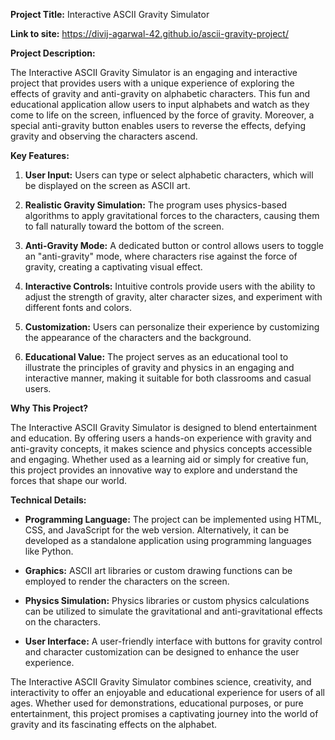 **Project Title:** Interactive ASCII Gravity Simulator

**Link to site:** https://divij-agarwal-42.github.io/ascii-gravity-project/

**Project Description:**

The Interactive ASCII Gravity Simulator is an engaging and interactive project that provides users with a unique experience of exploring the effects of gravity and anti-gravity on alphabetic characters. This fun and educational application allow users to input alphabets and watch as they come to life on the screen, influenced by the force of gravity. Moreover, a special anti-gravity button enables users to reverse the effects, defying gravity and observing the characters ascend.

**Key Features:**

1. **User Input:** Users can type or select alphabetic characters, which will be displayed on the screen as ASCII art.

2. **Realistic Gravity Simulation:** The program uses physics-based algorithms to apply gravitational forces to the characters, causing them to fall naturally toward the bottom of the screen.

3. **Anti-Gravity Mode:** A dedicated button or control allows users to toggle an "anti-gravity" mode, where characters rise against the force of gravity, creating a captivating visual effect.

4. **Interactive Controls:** Intuitive controls provide users with the ability to adjust the strength of gravity, alter character sizes, and experiment with different fonts and colors.

5. **Customization:** Users can personalize their experience by customizing the appearance of the characters and the background.

6. **Educational Value:** The project serves as an educational tool to illustrate the principles of gravity and physics in an engaging and interactive manner, making it suitable for both classrooms and casual users.

**Why This Project?**

The Interactive ASCII Gravity Simulator is designed to blend entertainment and education. By offering users a hands-on experience with gravity and anti-gravity concepts, it makes science and physics concepts accessible and engaging. Whether used as a learning aid or simply for creative fun, this project provides an innovative way to explore and understand the forces that shape our world.

**Technical Details:**

- **Programming Language:** The project can be implemented using HTML, CSS, and JavaScript for the web version. Alternatively, it can be developed as a standalone application using programming languages like Python.

- **Graphics:** ASCII art libraries or custom drawing functions can be employed to render the characters on the screen.

- **Physics Simulation:** Physics libraries or custom physics calculations can be utilized to simulate the gravitational and anti-gravitational effects on the characters.

- **User Interface:** A user-friendly interface with buttons for gravity control and character customization can be designed to enhance the user experience.

The Interactive ASCII Gravity Simulator combines science, creativity, and interactivity to offer an enjoyable and educational experience for users of all ages. Whether used for demonstrations, educational purposes, or pure entertainment, this project promises a captivating journey into the world of gravity and its fascinating effects on the alphabet.
